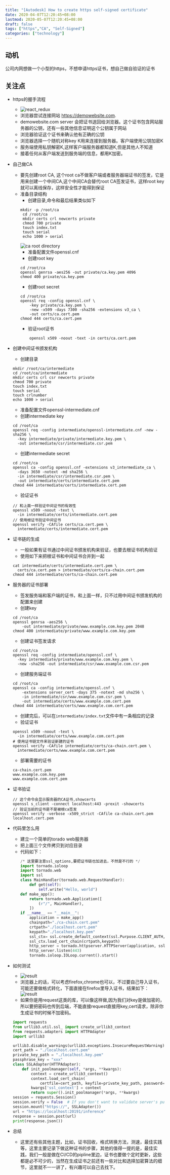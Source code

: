 ```yaml
---
title: "[Autodesk] How to create https self-signed certificate"
date: 2020-04-07T12:20:45+08:00
lastmod: 2020-05-07T12:20:45+08:00
draft: false
tags: ["https","CA", "Self-Signed"]
categories: ["technology"]
---
```


## 动机
公司内网想做一个小型的https，不想申请https证书，想自己做自验证的证书
## 关注点
* https的握手流程
    * ![react_redux](/images/ssl.png)
    * 浏览器尝试连接网站 https://demowebsite.com.
    * demowebsite.com server 会把证书送回给浏览器。这个证书包含网站服务器的公钥，还有一些其他信息证明这个公钥属于网站
    * 浏览器验证这个证书来确认他有正确的公钥
    * 浏览器选择一个随机对称key K用来连接到服务器。客户端使用公钥加密K
    * 服务端使用私钥解密K,这样客户端服务器都知道K,但是其他人不知道
    * 接着任何从客户端发送到服务端的信息，都用K加密。
* 自己做CA
    * 要先创建root CA, 这个root ca不做客户端或者服务器端证书的签发，它是用来创建一个中间CA,这个中间CA会替代root CA签发证书，这样root key就可以离线保存，这样安全性才能得到保证
    * 准备目录结构
        * 创建目录,命令和最后结果类似如下
        ```shell
        mkdir -p /root/ca
         cd /root/ca
         mkdir certs crl newcerts private
         chmod 700 private
         touch index.txt
         touch serial
         echo 1000 > serial
        ```
        ![ca root directory](/images/caroot.png)
        * 准备配置文件openssl.cnf
        * 创建root key
        ```shell
        cd /root/ca
        openssl genrsa -aes256 -out private/ca.key.pem 4096
        chmod 400 private/ca.key.pem
        ```
        * 创建root secret
        ```shell
        cd /root/ca
        openssl req -config openssl.cnf \
            -key private/ca.key.pem \
            -new -x509 -days 7300 -sha256 -extensions v3_ca \
            -out certs/ca.cert.pem
        chmod 444 certs/ca.cert.pem
        ```
        * 验证root证书
        ```shell
            openssl x509 -noout -text -in certs/ca.cert.pem
        ```

* 创建中间证书颁发机构
    * 创建目录
    ```shell
    mkdir /root/ca/intermediate
    cd /root/ca/intermediate
    mkdir certs crl csr newcerts private
    chmod 700 private
    touch index.txt
    touch serial
    touch crlnumber
    echo 1000 > serial
    ```
    * 准备配置文件openssl-intermediate.cnf
    * 创建intermediate key
    ```shell
    cd /root/ca
    openssl req -config intermediate/openssl-intermediate.cnf -new -sha256 \
      -key intermediate/private/intermediate.key.pem \
      -out intermediate/csr/intermediate.csr.pem
    ```
    * 创建intermediate secret
    ```shell
    cd /root/ca
    openssl ca -config openssl.cnf -extensions v3_intermediate_ca \
      -days 3650 -notext -md sha256 \
      -in intermediate/csr/intermediate.csr.pem \
      -out intermediate/certs/intermediate.cert.pem
    chmod 444 intermediate/certs/intermediate.cert.pem
    ```
    * 验证证书
    ```shell
    // 和上面一样验证中间证书的有效性
    openssl x509 -noout -text \
      -in intermediate/certs/intermediate.cert.pem
    // 使用根证书验证中间证书
    openssl verify -CAfile certs/ca.cert.pem \
      intermediate/certs/intermediate.cert.pem
    ```
* 证书链的生成
    * 一般如果有证书通过中间证书颁发机构来验证，也要去根证书机构验证
    * 使用如下来把根证书和中间证书合并到一起
    ```shell
    cat intermediate/certs/intermediate.cert.pem \
      certs/ca.cert.pem > intermediate/certs/ca-chain.cert.pem
    chmod 444 intermediate/certs/ca-chain.cert.pem
    ```
* 服务器的证书部署
    * 签发服务端和客户端的证书，和上面一样，只不过用中间证书颁发机构的配置来创建
    * 创建key
    ```shell
    cd /root/ca
    openssl genrsa -aes256 \
        -out intermediate/private/www.example.com.key.pem 2048
    chmod 400 intermediate/private/www.example.com.key.pem
    ```
    * 创建证书签发请求
    ```shell
    cd /root/ca
    openssl req -config intermediate/openssl.cnf \
      -key intermediate/private/www.example.com.key.pem \
      -new -sha256 -out intermediate/csr/www.example.com.csr.pem
    ```
    * 创建服务端证书
    ```shell
    cd /root/ca
    openssl ca -config intermediate/openssl.cnf \
        -extensions server_cert -days 375 -notext -md sha256 \
        -in intermediate/csr/www.example.com.csr.pem \
        -out intermediate/certs/www.example.com.cert.pem
    chmod 444 intermediate/certs/www.example.com.cert.pem
    ```
    * 创建完后，可以在```intermediate/index.txt```文件中有一条相应的记录
    * 验证证书
    ```shell
    openssl x509 -noout -text \
      -in intermediate/certs/www.example.com.cert.pem
    # 使用证书链文件来验证新建的证书
    openssl verify -CAfile intermediate/certs/ca-chain.cert.pem \
      intermediate/certs/www.example.com.cert.pem
    ```
    * 部署需要的证书
    ```shell 
    ca-chain.cert.pem
    www.example.com.key.pem
    www.example.com.cert.pem
    ```
 
* 证书验证
    ```shell
    // 这个命令会显示服务器的CA证书,showcerts
    openssl s_client -connect localhost:443 -prexit -showcerts
    // 验证当前的证书是不是被根ca签发
    openssl verify -verbose -x509_strict -CAfile ca-chain.cert.pem localhost.cert.pem
    ```
* 代码里怎么用
    * 建立一个简单的torado web服务器
    * 把上面三个文件拷贝到对应目录
    * 代码如下：
        ```python
        /* 这里要注意ssl_options,要把证书链也加进去，不然是不行的 */
        import tornado.ioloop
        import tornado.web
        import ssl
        class MainHandler(tornado.web.RequestHandler):
            def get(self):
                self.write("Hello, world")
        def make_app():
            return tornado.web.Application([
                (r"/", MainHandler),
            ])
        if __name__ == "__main__":
            application = make_app()
            chainpath="./ca-chain.cert.pem"
            crtpath="./localhost.cert.pem"
            keypath="./localhost.key.pem"
            ssl_ctx= ssl.create_default_context(ssl.Purpose.CLIENT_AUTH,cafile=chainpath)
            ssl_ctx.load_cert_chain(crtpath,keypath)
            http_server = tornado.httpserver.HTTPServer(application, ssl_options=ssl_ctx)
            http_server.listen(443)
            tornado.ioloop.IOLoop.current().start()
        ```


* 如何测试
    * ![result](/images/sslverify.png)
    *  浏览器上的话，可以考虑firefox,chrome也可以，不过要自己导入证书，可能还要做格式转化，下面直接在firefox里导入证书，结果如下：
    ![result](/images/result.jpeg)
    * 如果你是用request这类的库，可以像这样做,因为我们对key是做加密的，所以要把密码也传到后端，不能直接request直接用key,cert请求，除非你生成证书的时候不加密码。
    ```python
    import requests
    from urllib3.util.ssl_ import create_urllib3_context
    from requests.adapters import HTTPAdapter
    import urllib3

    urllib3.disable_warnings(urllib3.exceptions.InsecureRequestWarning)
    cert_path = "./localhost.cert.pem"
    private_key_path = "./localhost.key.pem"
    passphrase_key = "xxx"
    class SSLAdapter(HTTPAdapter):
        def init_poolmanager(self, *args, **kwargs):
            context = create_urllib3_context()
            context.load_cert_chain(
                certfile=cert_path, keyfile=private_key_path, password=passphrase_key)
            kwargs['ssl_context'] = context
            return super().init_poolmanager(*args, **kwargs)
    session = requests.Session()
    session.verify = False  # If you don't want to validate server's public certificate
    session.mount("https://", SSLAdapter())
    url = "https://localhost:20191/inference"
    response = session.post(url)
    print(response.json())
    ```
* 总结
    * 这里还有些其他主题，比如，证书回收，格式转换方法，测速，最佳实践等，这里主要记录下做这种证书的步骤，其他的值得一提的是，最佳实践，我们一般是做在CI/CD的pipline里边，证书也要做个定时更新，这些都是必不可少的，当然在生成证书之前还有一些对比和选择加密算法的细节，这里就不一一讲了，有兴趣可以自己去找下。

